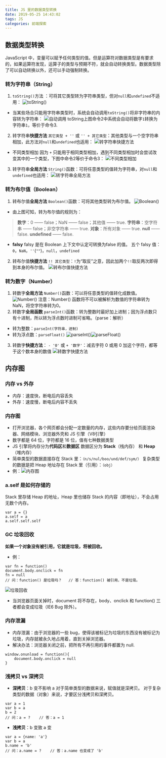 ```yaml
---
title: JS 里的数据类型转换
date: 2019-05-25 14:43:02
tags: JS
categories: 前端探索
---
```


## 数据类型转换
JavaScript 中，变量可以赋予任何类型的值。但是运算符对数据类型是有要求的，如果运算符发现，运算子的类型与预期不符，就会自动转换类型。数据类型除了可以自动转换以外，还可以手动强制转换。
### 转为字符串（String）
1. `toString()`方法 ：可将其它类型转为字符串类型，但对`null`和`undefined`不适用：
![toString()](https://upload-images.jianshu.io/upload_images/13038962-d62b3a6a2659ecd6.png?imageMogr2/auto-orient/strip%7CimageView2/2/w/1240)

+ 当某些场合只能用字符串类型时，系统会自动调用`toString()`将非字符串的内容转为字符串：
![自动调用 toString](https://upload-images.jianshu.io/upload_images/13038962-84eadc921bf89887.png?imageMogr2/auto-orient/strip%7CimageView2/2/w/1240)上图命令2中系统会自动将数字`1`转换为字符串`1`，等价于命令3.

2. 转字符串**快捷方法**
`其它类型 + ''` 或 `'' + 其它类型`：其他类型与一个空字符串相加，此方法对`null`和`undefined`也适用：
![转字符串快捷方法](https://upload-images.jianshu.io/upload_images/13038962-880b898bb5c9db13.png?imageMogr2/auto-orient/strip%7CimageView2/2/w/1240)

+ 不同类型相加
因为 `+` 只能用于相同类型相加，遇到不同类型相加时会尝试改变其中的一个类型，下图中命令2等价于命令3：
![不同类型相加](https://upload-images.jianshu.io/upload_images/13038962-da598ca57b960f27.png?imageMogr2/auto-orient/strip%7CimageView2/2/w/1240)

3. 转字符串**全局方法**
`String()`函数：可将任意类型的值转为字符串，对`null`和`undefined`也适用：
![转字符串全局方法](https://upload-images.jianshu.io/upload_images/13038962-b1c6116237e8a19c.png?imageMogr2/auto-orient/strip%7CimageView2/2/w/1240)

### 转为布尔值（Boolean）
1. 转布尔值**全局方法**
`Boolean()`函数：可将其他类型转为布尔值。
![Boolean()](https://upload-images.jianshu.io/upload_images/13038962-91d22d7b08e141a9.png?imageMogr2/auto-orient/strip%7CimageView2/2/w/1240)

+ 由上图可知，转为布尔值的规则为：
>**数字**：0 —— false；NaN —— false；其他值 —— true.
>**字符串**：空字符串 —— false；非空字符串 —— true.
>**对象**：所有对象 —— true.
>**null** —— false.
>**undefined** —— false.

+  **falsy** 
falsy 是在 Boolean 上下文中认定可转换为false 的值。
五个 falsy 值：`0`，`NaN`，`''`(`""`)，`null`，`undefined`

2. 转布尔值**快捷方法**
`!! 其它类型`：`!`为“取反”之意，因此加两个`!!`取反两次即得到本身的布尔值。
![转布尔值快捷方法](https://upload-images.jianshu.io/upload_images/13038962-71e4d94a3691f3a7.png?imageMogr2/auto-orient/strip%7CimageView2/2/w/1240)

### 转为数字（Number）
1. 转数字**全局方法**
`Number()`函数：可以将任意类型的值转化成数值。
![Number()](https://upload-images.jianshu.io/upload_images/13038962-64b7edc5d414bc0e.png?imageMogr2/auto-orient/strip%7CimageView2/2/w/1240)
注意：Number() 函数将不可以被解析为数值的字符串转为NaN，将空字符串转为0。
2. 转数字**全局函数**
`parseInt()`函数：转为整数时最好加上进制；因为浮点数只有十进制，所以转为浮点数时进制可省略。（parse：解析）
+ 转为整数：`parseInt(字符串，进制)`
+ 转为浮点数：`parseFloat()`
![parseInt()](https://upload-images.jianshu.io/upload_images/13038962-5a32196d5de7979f.png?imageMogr2/auto-orient/strip%7CimageView2/2/w/1240)![parseFloat()](https://upload-images.jianshu.io/upload_images/13038962-5a8787da38abc628.png?imageMogr2/auto-orient/strip%7CimageView2/2/w/1240)

3. 转数字**快捷方法**：
`- '0'` 或 `+ '数字'`：减去字符 0 或用 0 加这个字符，都等于这个数本身的数值
![转数字快捷方法](https://upload-images.jianshu.io/upload_images/13038962-26bd84a9c83dae31.png?imageMogr2/auto-orient/strip%7CimageView2/2/w/1240)

## 内存图

### 内存 vs 外存
+ 内存：速度快，断电后内容丢失
+ 外存：速度慢，断电后内容不丢失

### 内存图
+ 打开浏览器，各个网页都会分配一定数量的内存，这些内存要分给页面渲染器、网络模块、浏览器外壳和 JS 引擎（V8引擎）
+ 数字都是 64 位，字符都是 16 位，值有七种数据类型
+ JS 引擎将内存分为**代码区**和**数据区**
   数据区分为 **Stack**（栈内存） 和 **Heap**（堆内存）
+ 简单类型的数据直接存在 Stack 里：`（n/s/nul/boo/und/def/sym/）`
   复杂类型的数据是把 Heap 地址存在 Stack 里（引用）：`（obj）`
+ 例：![内存图](https://upload-images.jianshu.io/upload_images/13038962-9f8e0a67133dc385.png?imageMogr2/auto-orient/strip%7CimageView2/2/w/1240)

### a.self 是如何存储的
Stack 里存储 Heap 的地址，Heap 里也储存 Stack 的内容（即地址），不会占用无数个内存。
```
var a = {}
a.self = a
a.self.self.self
```

### GC 垃圾回收
**如果一个对象没有被引用，它就是垃圾，将被回收。**
+ 例：
```
var fn = function()
document.body.onclick = fn
fn = null
// 问：function() 是垃圾吗？   // 答：function() 被引用，不是垃圾。
```
![垃圾回收](https://upload-images.jianshu.io/upload_images/13038962-ccd5a4cd84f8c0ac.png?imageMogr2/auto-orient/strip%7CimageView2/2/w/1240)
+ 当浏览器页面关掉时，document 将不存在，body、onclick 和 function() 三者都会变成垃圾（IE6 Bug 除外）。

### 内存泄漏
+ 内存泄漏：由于浏览器的一些 bug，使得该被标记为垃圾的东西没有被标记为垃圾，内存就被永久地占用着，直到关掉浏览器。
+ 解决办法：浏览器关闭之前，把所有不再引用的事件都置为 null.
```
window.onunload = function(){
    document.body.onclick = null
}
```

### 浅拷贝 vs 深拷贝
+ **深拷贝**：b 变不影响 a
对于简单类型的数据来说，赋值就是深拷贝。
对于复杂类型的数据（对象）来说，才要区分浅拷贝和深拷贝。
```
var a = 1
var b = a
b = 2
// 问：a = ?    // 答：a = 1
```
+ **浅拷贝**：b 变致 a 变
```
var a = {name: 'a'}
var b = a
b.name = 'b'
// 问：a.name = ?    // 答：a.name 也变成了 'b'
```
